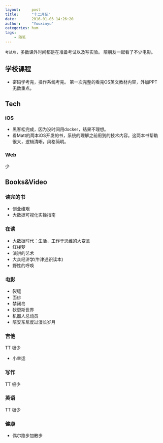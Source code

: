```yaml
---
layout:     post
title:      "十二月记"
date:       2016-01-03 14:26:20
author:     "Youxinyu"
categories: hum
tags:
    - 随笔
---
```

`考试月`，多数课外时间都是在准备考试以及写实验。
陪朋友一起看了不少电影。

## 学校课程

- 密码学考完，操作系统考完。
	第一次完整的看完OS英文教材内容，外加PPT无数重点。

## Tech

### iOS

- 黑客松完成，因为没时间用docker，结果不理想。
- 看Matt的两本iOS开发的书，系统的理解之前用到的技术内容。这两本书帮助很大，逻辑清晰，风格简明。

### Web
少

## Books&Video

### 读完的书

- 创业维艰
- 大数据可视化实操指南

### 在读

- 大数据时代：生活，工作于思维的大变革
- 红楼梦
- 演讲的艺术
- 大众经济学(牛津通识读本)
- 野性的呼唤

### 电影
- 裂缝
- 面纱
- 禁闭岛
- 狄更斯世界
- 机器人总动员
- 陪安东尼度过漫长岁月

### 吉他
TT 极少 
- 小幸运

### 写作
TT 极少

### 英语
TT 极少
### 健康
- 偶尔跑步加散步